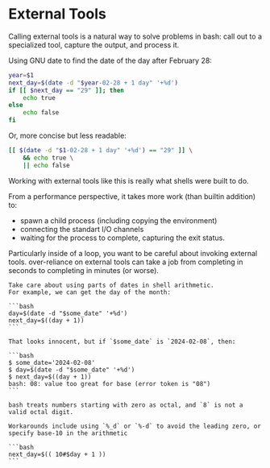 # External Tools

Calling external tools is a natural way to solve problems in bash:
call out to a specialized tool, capture the output, and process it.

Using GNU date to find the date of the day after February 28:

```bash
year=$1
next_day=$(date -d "$year-02-28 + 1 day" '+%d')
if [[ $next_day == "29" ]]; then
    echo true
else
    echo false
fi
```

Or, more concise but less readable:

```bash
[[ $(date -d "$1-02-28 + 1 day" '+%d') == "29" ]] \
    && echo true \
    || echo false
```

Working with external tools like this is really what shells were built to do.

From a performance perspective, it takes more work (than builtin addition) to:

* spawn a child process (including copying the environment)
* connecting the standart I/O channels
* waiting for the process to complete, capturing the exit status.

Particularly inside of a loop, you want to be careful about invoking external tools.
over-reliance on external tools can take a job from completing in seconds to completing in minutes (or worse).

~~~~exercism/caution
Take care about using parts of dates in shell arithmetic.
For example, we can get the day of the month:

```bash
day=$(date -d "$some_date" '+%d')
next_day=$((day + 1))
```

That looks innocent, but if `$some_date` is `2024-02-08`, then:

```bash
$ some_date='2024-02-08'
$ day=$(date -d "$some_date" '+%d')
$ next_day=$((day + 1))
bash: 08: value too great for base (error token is "08")
```

bash treats numbers starting with zero as octal, and `8` is not a valid octal digit.

Workarounds include using `%_d` or `%-d` to avoid the leading zero, or specify base-10 in the arithmetic 

```bash
next_day=$(( 10#$day + 1 ))
```
~~~~
